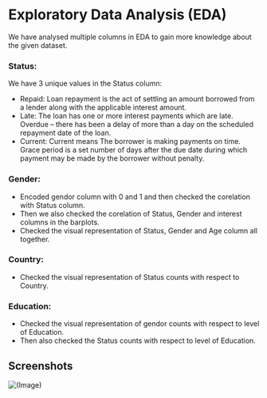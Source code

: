 
# Exploratory Data Analysis (EDA)
We have analysed multiple columns in EDA to gain more knowledge about the given dataset.

### Status:
We have 3 unique values in the Status column:

- Repaid: Loan repayment is the act of settling an amount borrowed from a lender along with the applicable interest amount.
- Late: The loan has one or more interest payments which are late. Overdue – there has been a delay of more than a day on the scheduled repayment date of the loan.
- Current: Current means The borrower is making payments on time. Grace period is a set number of days after the due date during which payment may be made by the borrower without penalty.
### Gender:
- Encoded gendor column with 0 and 1 and then checked the corelation with Status column.
- Then we also checked the corelation of Status, Gender and interest columns in the barplots.
- Checked the visual representation of Status, Gender and Age column all together.
### Country:
- Checked the visual representation of Status counts with respect to Country.
### Education:
- Checked the visual representation of gendor counts with respect to level of Education.
- Then also checked the Status counts with respect to level of Education.






## Screenshots

![(Image)](https://via.placeholder.com/468x300?text=App+Screenshot+Here)

